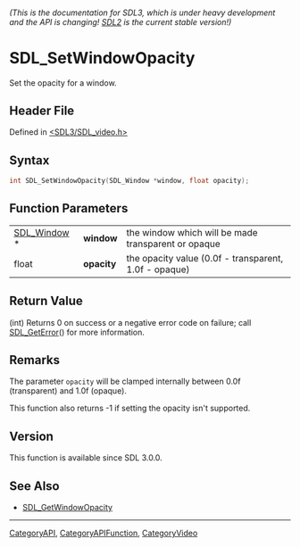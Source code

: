 ###### (This is the documentation for SDL3, which is under heavy development and the API is changing! [SDL2](https://wiki.libsdl.org/SDL2/) is the current stable version!)
# SDL_SetWindowOpacity

Set the opacity for a window.

## Header File

Defined in [<SDL3/SDL_video.h>](https://github.com/libsdl-org/SDL/blob/main/include/SDL3/SDL_video.h)

## Syntax

```c
int SDL_SetWindowOpacity(SDL_Window *window, float opacity);
```

## Function Parameters

|                            |             |                                                       |
| -------------------------- | ----------- | ----------------------------------------------------- |
| [SDL_Window](SDL_Window) * | **window**  | the window which will be made transparent or opaque   |
| float                      | **opacity** | the opacity value (0.0f - transparent, 1.0f - opaque) |

## Return Value

(int) Returns 0 on success or a negative error code on failure; call
[SDL_GetError](SDL_GetError)() for more information.

## Remarks

The parameter `opacity` will be clamped internally between 0.0f
(transparent) and 1.0f (opaque).

This function also returns -1 if setting the opacity isn't supported.

## Version

This function is available since SDL 3.0.0.

## See Also

- [SDL_GetWindowOpacity](SDL_GetWindowOpacity)

----
[CategoryAPI](CategoryAPI), [CategoryAPIFunction](CategoryAPIFunction), [CategoryVideo](CategoryVideo)

